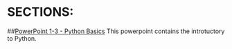 # SECTIONS:

##[PowerPoint 1-3 - Python Basics](https://github.com/jlursenbach/CSUF-CPSC-223P-PYTHON-BASICS--NOTES/blob/main/data/CPSC%20223P%20PT1-3.pdf)
This powerpoint contains the introtuctory to Python. 
